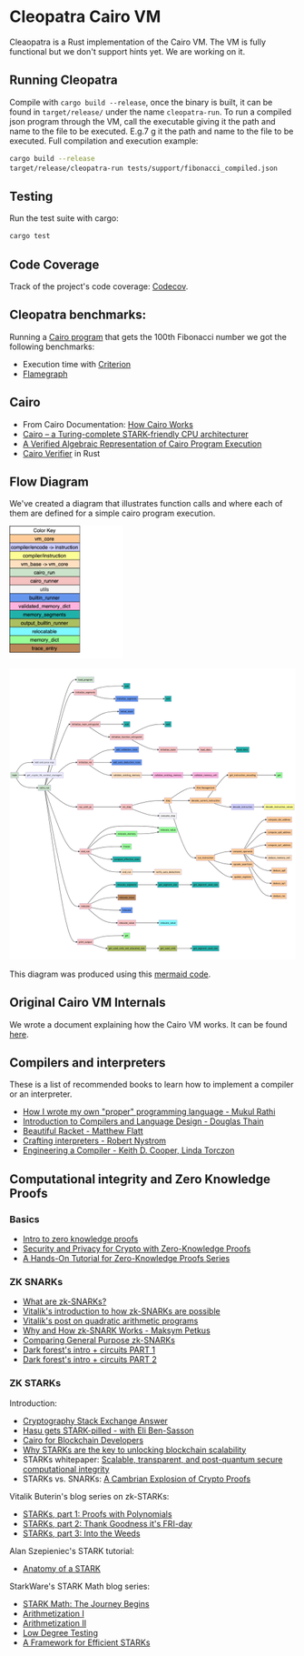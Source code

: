 # Cleopatra Cairo VM

Cleaopatra is a Rust implementation of the Cairo VM. The VM is fully functional but we don't support hints yet. We are working on it.

## Running Cleopatra
Compile with `cargo build --release`, once  the binary is built, it can be found in `target/release/` under the name `cleopatra-run`.
To run a compiled json program through the VM, call the executable giving it the path and name to the file to be executed. E.g.7   g it the path and name to the file to be executed.
Full compilation and execution example:
```bash
cargo build --release
target/release/cleopatra-run tests/support/fibonacci_compiled.json
```

## Testing
Run the test suite with cargo:
```bash
cargo test
```

## Code Coverage
Track of the project's code coverage: [Codecov](https://app.codecov.io/gh/lambdaclass/cleopatra_cairo).

## Cleopatra benchmarks:
Running a [Cairo program](./benches/fibonacci.cairo) that gets the 100th Fibonacci number we got the following benchmarks:
* Execution time with [Criterion](./docs/benchmarks/cairo_run_criterion_benchmark.pdf)
* [Flamegraph](./docs/benchmarks/flamegraph.svg) 

## Cairo

* From Cairo Documentation: [How Cairo Works](https://www.cairo-lang.org/docs/how_cairo_works/index.html#how-cairo-works)
* [Cairo – a Turing-complete STARK-friendly CPU architecturer](https://eprint.iacr.org/2021/1063)
* [A Verified Algebraic Representation of Cairo Program Execution](https://arxiv.org/pdf/2109.14534.pdf)
* [Cairo Verifier](https://github.com/patrickbiel01/Cairo_Verifier) in Rust


## Flow Diagram

We've created a diagram that illustrates function calls and where each of them are defined for a simple cairo program execution.

<p float="left">
  <img src="./docs/diagram/cairo_vm_color_key.png" width="200" />
</p>

![diagram](./docs/diagram/cairo_vm_flow_diagram.jpg)

This diagram was produced using this [mermaid code](./docs/diagram/cairo_vm_flow_diagram.md).

## Original Cairo VM Internals

We wrote a document explaining how the Cairo VM works. It can be found [here](./docs/cleopatra_cairo_vm/README.md).

## Compilers and interpreters

These is a list of recommended books to learn how to implement a compiler or an interpreter.

* [How I wrote my own "proper" programming language - Mukul Rathi](https://mukulrathi.com/create-your-own-programming-language/intro-to-compiler/)
* [Introduction to Compilers and Language Design - Douglas Thain](http://compilerbook.org)
* [Beautiful Racket - Matthew Flatt](https://beautifulracket.com)
* [Crafting interpreters - Robert Nystrom](https://craftinginterpreters.com)
* [Engineering a Compiler - Keith D. Cooper, Linda Torczon](https://www.goodreads.com/en/book/show/1997607.Engineering_a_Compiler)

## Computational integrity and Zero Knowledge Proofs

### Basics
* [Intro to zero knowledge proofs](https://www.youtube.com/watch?v=HUs1bH85X9I)
* [Security and Privacy for Crypto with Zero-Knowledge Proofs](https://www.youtube.com/watch?v=3NL0ThdvWMU)
* [A Hands-On Tutorial for Zero-Knowledge Proofs Series](http://www.shirpeled.com/2018/09/a-hands-on-tutorial-for-zero-knowledge.html)

### ZK SNARKs
* [What are zk-SNARKs?](https://z.cash/technology/zksnarks/)
* [Vitalik's introduction to how zk-SNARKs are possible](https://vitalik.ca/general/2021/01/26/snarks.html)
* [Vitalik's post on quadratic arithmetic programs](https://medium.com/@VitalikButerin/quadratic-arithmetic-programs-from-zero-to-hero-f6d558cea649)
* [Why and How zk-SNARK Works - Maksym Petkus](https://arxiv.org/abs/1906.07221)
* [Comparing General Purpose zk-SNARKs](https://medium.com/coinmonks/comparing-general-purpose-zk-snarks-51ce124c60bd)
* [Dark forest's intro + circuits PART 1](https://blog.zkga.me/intro-to-zksnarks)
* [Dark forest's intro + circuits PART 2](https://blog.zkga.me/df-init-circuit)

### ZK STARKs

Introduction:
* [Cryptography Stack Exchange Answer](https://crypto.stackexchange.com/questions/56327/what-are-zk-starks)
* [Hasu gets STARK-pilled - with Eli Ben-Sasson](https://youtu.be/-6BtBUbiUIU)
* [Cairo for Blockchain Developers](https://www.cairo-lang.org/cairo-for-blockchain-developers/)
* [Why STARKs are the key to unlocking blockchain scalability](https://twitter.com/0xalec/status/1529915544324800512?s=12&t=FX6TgXCZY1iWcWmbc7oqSw)
* STARKs whitepaper: [Scalable, transparent, and post-quantum secure computational integrity](https://eprint.iacr.org/2018/046)
* STARKs vs. SNARKs: [A Cambrian Explosion of Crypto Proofs](https://nakamoto.com/cambrian-explosion-of-crypto-proofs/)

Vitalik Buterin's blog series on zk-STARKs:
* [STARKs, part 1: Proofs with Polynomials](https://vitalik.ca/general/2017/11/09/starks_part_1.html)
* [STARKs, part 2: Thank Goodness it's FRI-day](https://vitalik.ca/general/2017/11/22/starks_part_2.html)
* [STARKs, part 3: Into the Weeds](https://vitalik.ca/general/2018/07/21/starks_part_3.html)

Alan Szepieniec's STARK tutorial:
* [Anatomy of a STARK](https://aszepieniec.github.io/stark-anatomy/)

StarkWare's STARK Math blog series:
* [STARK Math: The Journey Begins](https://medium.com/starkware/stark-math-the-journey-begins-51bd2b063c71)
* [Arithmetization I](https://medium.com/starkware/arithmetization-i-15c046390862)
* [Arithmetization II](https://medium.com/starkware/arithmetization-ii-403c3b3f4355)
* [Low Degree Testing](https://medium.com/starkware/low-degree-testing-f7614f5172db)
* [A Framework for Efficient STARKs](https://medium.com/starkware/a-framework-for-efficient-starks-19608ba06fbe)
